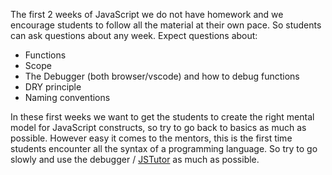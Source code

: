 
The first 2 weeks of JavaScript we do not have homework and we encourage students to follow all the material at their own pace. So students can ask questions about any week. Expect questions about:

- Functions
- Scope
- The Debugger (both browser/vscode) and how to debug functions
- DRY principle
- Naming conventions

In these first weeks we want to get the students to create the right mental model for JavaScript constructs, so try to go back to basics as much as possible. However easy it comes to the mentors, this is the first time students encounter all the syntax of a programming language. So try to go slowly and use the debugger / [JSTutor](http://pythontutor.com/javascript.html#mode=edit) as much as possible.